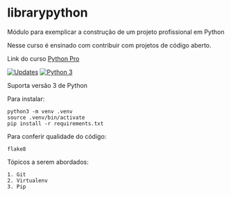 # librarypython

Módulo para exemplicar a construção de um projeto profissional em Python

Nesse curso é ensinado com contribuir com projetos de código aberto.

Link do curso [Python Pro](https://www.python.pro.br/)

[![Updates](https://pyup.io/repos/github/henriquelima1984/librarypython/shield.svg)](https://pyup.io/repos/github/henriquelima1984/librarypython/)
[![Python 3](https://pyup.io/repos/github/henriquelima1984/librarypython/python-3-shield.svg)](https://pyup.io/repos/github/henriquelima1984/librarypython/)

Suporta versão 3 de Python

Para instalar:

```console
python3 -m venv .venv
source .venv/bin/activate
pip install -r requirements.txt
```

Para conferir qualidade do código:

```console
flake8
```

Tópicos a serem abordados:

    1. Git
    2. Virtualenv
    3. Pip